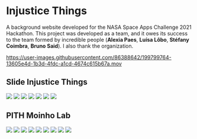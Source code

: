 # Injustice Things
A background website developed for the NASA Space Apps Challenge 2021 Hackathon. This project was developed as a team, and it owes its success to the team formed by incredible people (<b>Alexia Paes</b>, <b>Luísa Lôbo</b>, <b>Stéfany Coimbra</b>, <b>Bruno Said</b>). I also thank the organization.

https://user-images.githubusercontent.com/86388642/199799764-13605e4d-1b3d-4fdc-a1cd-4674c615b67a.mov

## Slide Injustice Things

<div>
  <img src="injustice-things-slide/1.jpg"/>
  <img src="injustice-things-slide/2.jpg"/>
  <img src="injustice-things-slide/3.jpg"/>
  <img src="injustice-things-slide/4.jpg"/>
  <img src="injustice-things-slide/5.jpg"/>
  <img src="injustice-things-slide/6.jpg"/>
  <img src="injustice-things-slide/7.jpg"/>
</div>

## PITH Moinho Lab

<div>
  <img src="pith-moinho-lab/1.jpg"/>
  <img src="pith-moinho-lab/2.jpg"/>
  <img src="pith-moinho-lab/3.jpg"/>
  <img src="pith-moinho-lab/4.jpg"/>
  <img src="pith-moinho-lab/5.jpg"/>
  <img src="pith-moinho-lab/6.jpg"/>
  <img src="pith-moinho-lab/7.jpg"/>
  <img src="pith-moinho-lab/8.jpg"/>
  <img src="pith-moinho-lab/9.jpg"/>
</div>

